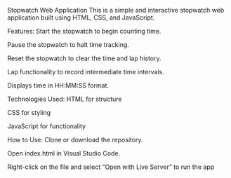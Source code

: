 Stopwatch Web Application This is a simple and interactive stopwatch web application built using HTML, CSS, and JavaScript.

Features: Start the stopwatch to begin counting time.

Pause the stopwatch to halt time tracking.

Reset the stopwatch to clear the time and lap history.

Lap functionality to record intermediate time intervals.

Displays time in HH:MM:SS format.

Technologies Used: HTML for structure

CSS for styling

JavaScript for functionality

How to Use: Clone or download the repository.

Open index.html in Visual Studio Code.

Right-click on the file and select “Open with Live Server” to run the app
